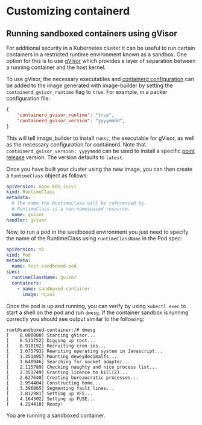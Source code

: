 # Customizing containerd

## Running sandboxed containers using gVisor

For additional security in a Kubernetes cluster it can be useful to run certain
containers in a restricted runtime environment known as a sandbox. One option for this
is to use [gVisor](https://gvisor.dev/docs/) which provides a layer
of separation between a running container and the host kernel.

To use gVisor, the necessary executables and [containerd configuration](https://github.com/containerd/containerd/blob/main/docs/cri/config.md#runtime-classes) can be added
to the image generated with image-builder by setting the `containerd_gvisor_runtime`
flag to `true`. For example, in a packer configuration file:

```json
{
    "containerd_gvisor_runtime": "true",
    "containerd_gvisor_version": "yyyymmdd",
}
```

This will tell image_builder to install `runsc`, the executable for gVisor, as well as
the necessary configuration for containerd. Note that `containerd_gvisor_version: yyyymmdd` can be used to install a specific 
[point release](https://github.com/google/gvisor/releases) version. The version defaults to `latest`.

Once you have built your cluster using the new image, you can then create a `RuntimeClass` object
as follows:

```yaml
apiVersion: node.k8s.io/v1
kind: RuntimeClass
metadata:
  # The name the RuntimeClass will be referenced by.
  # RuntimeClass is a non-namespaced resource.
  name: gvisor
handler: gvisor
```

Now, to run a pod in the sandboxed environment you just need to specify the name of the RuntimeClass
using `runtimeClassName` in the Pod spec:

```yaml
apiVersion: v1
kind: Pod
metadata:
  name: test-sandboxed-pod
spec:
  runtimeClassName: gvisor
  containers:
    - name: sandboxed-container
      image: nginx
```

Once the pod is up and running, you can verify by using `kubectl exec` to start a shell on the
pod and run `dmesg`. If the container sandbox is running correctly you should see output similar
to the following:

```
root@sandboxed-container:/# dmesg
[    0.000000] Starting gVisor...
[    0.511752] Digging up root...
[    0.910192] Recruiting cron-ies...
[    1.075793] Rewriting operating system in Javascript...
[    1.351495] Mounting deweydecimalfs...
[    1.648946] Searching for socket adapter...
[    2.115789] Checking naughty and nice process list...
[    2.351749] Granting licence to kill(2)...
[    2.627640] Creating bureaucratic processes...
[    2.954404] Constructing home...
[    3.396065] Segmenting fault lines...
[    3.812981] Setting up VFS...
[    4.164302] Setting up FUSE...
[    4.224418] Ready!
```

You are running a sandboxed container.
